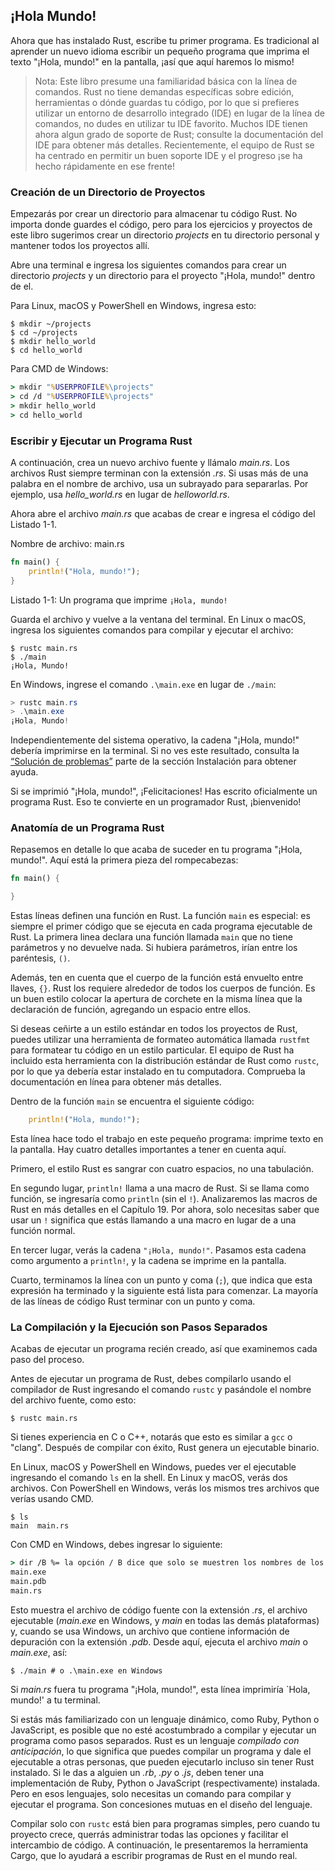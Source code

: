 ## ¡Hola Mundo!

Ahora que has instalado Rust, escribe tu primer programa. Es
tradicional al aprender un nuevo idioma escribir un pequeño programa que imprima
el texto "¡Hola, mundo!" en la pantalla, ¡así que aquí haremos lo mismo!

> Nota: Este libro presume una familiaridad básica con la línea de comandos. Rust no tiene
> demandas específicas sobre edición, herramientas o dónde guardas tu código, por lo que
> si prefieres utilizar un entorno de desarrollo integrado (IDE) en lugar de
> la línea de comandos, no dudes en utilizar tu IDE favorito. Muchos IDE tienen ahora algun
> grado de soporte de Rust; consulte la documentación del IDE para obtener más detalles. Recientemente,
> el equipo de Rust se ha centrado en permitir un buen soporte IDE y el progreso
> ¡se ha hecho rápidamente en ese frente!

### Creación de un Directorio de Proyectos

Empezarás por crear un directorio para almacenar tu código Rust. No importa
donde guardes el código, pero para los ejercicios y proyectos de este libro
sugerimos crear un directorio *projects* en tu directorio personal y mantener todos
los proyectos allí.

Abre una terminal e ingresa los siguientes comandos para crear un directorio *projects*
y un directorio para el  proyecto "¡Hola, mundo!" dentro de el.

Para Linux, macOS y PowerShell en Windows, ingresa esto:

```console
$ mkdir ~/projects
$ cd ~/projects
$ mkdir hello_world
$ cd hello_world
```

Para CMD de Windows:

```cmd
> mkdir "%USERPROFILE%\projects"
> cd /d "%USERPROFILE%\projects"
> mkdir hello_world
> cd hello_world
```

### Escribir y Ejecutar un Programa Rust

A continuación, crea un nuevo archivo fuente y llámalo *main.rs*. Los archivos Rust siempre terminan con
la extensión *.rs*. Si usas más de una palabra en el nombre de archivo, usa
un subrayado para separarlas. Por ejemplo, usa *hello_world.rs* en lugar de
*helloworld.rs*.

Ahora abre el archivo *main.rs* que acabas de crear e ingresa el código del Listado 1-1.

<span class = "filename">Nombre de archivo: main.rs</span>

```rust
fn main() {
    println!("Hola, mundo!");
}
```

<span class="caption"> Listado 1-1: Un programa que imprime `¡Hola, mundo!`</span>

Guarda el archivo y vuelve a la ventana del terminal. En Linux o macOS, ingresa
los siguientes comandos para compilar y ejecutar el archivo:


```console
$ rustc main.rs
$ ./main
¡Hola, Mundo!
```

En Windows, ingrese el comando `.\main.exe` en lugar de `./main`:

```powershell
> rustc main.rs
> .\main.exe
¡Hola, Mundo!
```

Independientemente del sistema operativo, la cadena "¡Hola, mundo!" debería imprimirse en
la terminal. Si no ves este resultado, consulta la
[“Solución de problemas”][troubleshooting]<!-- ignore --> parte de la sección
Instalación para obtener ayuda.

Si se imprimió "¡Hola, mundo!", ¡Felicitaciones! Has escrito oficialmente un
programa Rust. Eso te convierte en un programador Rust, ¡bienvenido!

### Anatomía de un Programa Rust

Repasemos en detalle lo que acaba de suceder en tu programa "¡Hola, mundo!".
Aquí está la primera pieza del rompecabezas:

```rust
fn main() {

}
```

Estas líneas definen una función en Rust. La función `main` es especial: es
siempre el primer código que se ejecuta en cada programa ejecutable de Rust. La primera
linea declara una función llamada `main` que no tiene parámetros y no devuelve
nada. Si hubiera parámetros, irían entre los paréntesis, `()`.

Además, ten en cuenta que el cuerpo de la función está envuelto entre llaves, `{}`. Rust
los requiere alrededor de todos los cuerpos de función. Es un buen estilo colocar la apertura
de corchete en la misma línea que la declaración de función, agregando un espacio entre ellos.

Si deseas ceñirte a un estilo estándar en todos los proyectos de Rust, puedes utilizar una
herramienta de formateo automática llamada `rustfmt` para formatear tu código en un estilo 
particular. El equipo de Rust ha incluido esta herramienta con la distribución estándar de Rust
como `rustc`, por lo que ya debería estar instalado en tu computadora. Comprueba la
documentación en línea para obtener más detalles.

Dentro de la función `main` se encuentra el siguiente código:

```rust
    println!("Hola, mundo!");
```

Esta línea hace todo el trabajo en este pequeño programa: imprime texto en la
pantalla. Hay cuatro detalles importantes a tener en cuenta aquí.

Primero, el estilo Rust es sangrar con cuatro espacios, no una tabulación.

En segundo lugar, `println!` llama a una macro de Rust. Si se llama como función,
se ingresaría como `println` (sin el `!`). Analizaremos las macros de Rust en
más detalles en el Capítulo 19. Por ahora, solo necesitas saber que usar un `!`
significa que estás llamando a una macro en lugar de a una función normal.

En tercer lugar, verás la cadena `"¡Hola, mundo!"`. Pasamos esta cadena como argumento
a `println!`, y la cadena se imprime en la pantalla.

Cuarto, terminamos la línea con un punto y coma (`;`), que indica que esta
expresión ha terminado y la siguiente está lista para comenzar. La mayoría de las líneas de código Rust
terminar con un punto y coma.

### La Compilación y la Ejecución son Pasos Separados

Acabas de ejecutar un programa recién creado, así que examinemos cada paso del
proceso.

Antes de ejecutar un programa de Rust, debes compilarlo usando el compilador de Rust
ingresando el comando `rustc` y pasándole el nombre del archivo fuente, como
esto:

```console
$ rustc main.rs
```

Si tienes experiencia en C o C++, notarás que esto es similar a `gcc`
o "clang". Después de compilar con éxito, Rust genera un ejecutable binario.

En Linux, macOS y PowerShell en Windows, puedes ver el ejecutable
ingresando el comando `ls` en la shell. En Linux y macOS, verás dos
archivos. Con PowerShell en Windows, verás los mismos tres archivos que
verías usando CMD.

```console
$ ls
main  main.rs
```

Con CMD en Windows, debes ingresar lo siguiente:

```cmd
> dir /B %= la opción / B dice que solo se muestren los nombres de los archivos =%
main.exe
main.pdb
main.rs
```

Esto muestra el archivo de código fuente con la extensión *.rs*, el archivo ejecutable
(*main.exe* en Windows, y *main* en todas las demás plataformas) y, cuando se usa
Windows, un archivo que contiene información de depuración con la extensión *.pdb*.
Desde aquí, ejecuta el archivo *main* o *main.exe*, así:

```console
$ ./main # o .\main.exe en Windows
```

Si *main.rs* fuera tu programa "¡Hola, mundo!", esta línea imprimiría `Hola,
mundo!' a tu terminal.

Si estás más familiarizado con un lenguaje dinámico, como Ruby, Python o
JavaScript, es posible que no esté acostumbrado a compilar y ejecutar un programa como
pasos separados. Rust es un lenguaje *compilado con anticipación*, lo que significa que puedes
compilar un programa y dale el ejecutable a otras personas, que pueden ejecutarlo
incluso sin tener Rust instalado. Si le das a alguien un *.rb*, *.py* o
*.js*, deben tener una implementación de Ruby, Python o JavaScript (respectivamente)
instalada. Pero en esos lenguajes, solo necesitas un comando para
compilar y ejecutar el programa. Son concesiones mutuas en el diseño del lenguaje.

Compilar solo con `rustc` está bien para programas simples, pero cuando tu proyecto
crece, querrás administrar todas las opciones y facilitar el intercambio de
código. A continuación, le presentaremos la herramienta Cargo, que lo ayudará a escribir
programas de Rust en el mundo real.

[troubleshooting]: ch01-01-installation.html#troubleshooting
